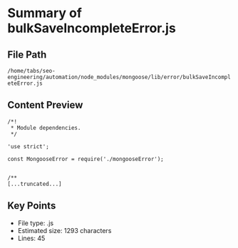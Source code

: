 # Summary of bulkSaveIncompleteError.js
  
## File Path
`/home/tabs/seo-engineering/automation/node_modules/mongoose/lib/error/bulkSaveIncompleteError.js`

## Content Preview
```
/*!
 * Module dependencies.
 */

'use strict';

const MongooseError = require('./mongooseError');


/**
[...truncated...]
```

## Key Points
- File type: .js
- Estimated size: 1293 characters
- Lines: 45
